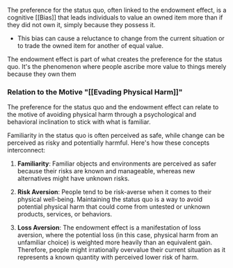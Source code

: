 The preference for the status quo, often linked to the endowment effect, is a cognitive [[Bias]] that leads individuals to value an owned item more than if they did not own it, simply because they possess it. 
- This bias can cause a reluctance to change from the current situation or to trade the owned item for another of equal value.

The endowment effect is part of what creates the preference for the status quo. It's the phenomenon where people ascribe more value to things merely because they own them



### Relation to the Motive "[[Evading Physical Harm]]"
The preference for the status quo and the endowment effect can relate to the motive of avoiding physical harm through a psychological and behavioral inclination to stick with what is familiar. 

Familiarity in the status quo is often perceived as safe, while change can be perceived as risky and potentially harmful. Here's how these concepts interconnect:
1. **Familiarity**: Familiar objects and environments are perceived as safer because their risks are known and manageable, whereas new alternatives might have unknown risks.
    
2. **Risk Aversion**: People tend to be risk-averse when it comes to their physical well-being. Maintaining the status quo is a way to avoid potential physical harm that could come from untested or unknown products, services, or behaviors.
    
3. **Loss Aversion**: The endowment effect is a manifestation of loss aversion, where the potential loss (in this case, physical harm from an unfamiliar choice) is weighted more heavily than an equivalent gain. Therefore, people might irrationally overvalue their current situation as it represents a known quantity with perceived lower risk of harm.